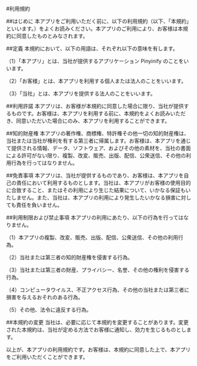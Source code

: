 #利用規約

##はじめに
本アプリをご利用いただく前に、以下の利用規約（以下、「本規約」といいます。）をよくお読みください。本アプリのご利用により、お客様は本規約に同意したものとみなされます。

##定義
本規約において、以下の用語は、それぞれ以下の意味を有します。

（1）「本アプリ」とは、当社が提供するアプリケーション Pinyinify のことをいいます。

（2）「お客様」とは、本アプリを利用する個人または法人のことをいいます。

（3）「当社」とは、本アプリを提供する法人のことをいいます。

##利用許諾
本アプリは、お客様が本規約に同意した場合に限り、当社が提供するものです。お客様は、本アプリを利用する前に、本規約をよくお読みいただき、同意いただいた場合にのみ、本アプリを利用することができます。

##知的財産権
本アプリの著作権、商標権、特許権その他一切の知的財産権は、当社または当社が権利を有する第三者に帰属します。お客様は、本アプリを通じて提供される情報、データ、ソフトウェア、およびその他の素材を、当社の書面による許可がない限り、複製、改変、販売、出版、配信、公衆送信、その他の利用行為を行ってはなりません。

##免責事項
本アプリは、当社が提供するものであり、お客様は、本アプリを自己の責任において利用するものとします。当社は、本アプリがお客様の使用目的に合致すること、またはその利用により生じた結果について、いかなる保証もいたしません。また、当社は、本アプリの利用により発生したいかなる損害に対しても責任を負いません。

##利用制限および禁止事項
本アプリの利用にあたり、以下の行為を行ってはなりません。

（1）本アプリの複製、改変、販売、出版、配信、公衆送信、その他の利用行為。

（2）当社または第三者の知的財産権を侵害する行為。

（3）当社または第三者の財産、プライバシー、名誉、その他の権利を侵害する行為。

（4）コンピュータウイルス、不正アクセス行為、その他の当社または第三者に損害を与えるおそれのある行為。

（5）その他、法令に違反する行為。

##本規約の変更
当社は、必要に応じて本規約を変更することがあります。変更された本規約は、当社が定める方法でお客様に通知し、効力を生じるものとします。

以上が、本アプリの利用規約です。お客様は、本規約に同意した上で、本アプリをご利用いただくことができます。
